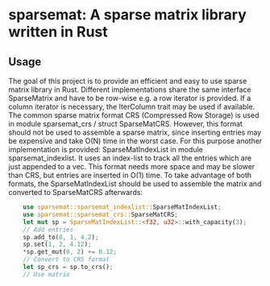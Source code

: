 # sparsemat: A sparse matrix library written in Rust

## Usage
The goal of this project is to provide an efficient and easy to use sparse matrix library in Rust.
Different implementations share the same interface SparseMatrix and have to be row-wise e.g. a row iterator is provided.
If a column iterator is necessary, the IterColumn trait may be used if available. 
The common sparse matrix format CRS (Compressed Row Storage) is used in module sparsemat_crs / struct SparseMatCRS.
However, this format should not be used to assemble a sparse matrix, since inserting entries may be expensive and take O(N) time in the worst case.
For this purpose another implementation is provided: SparseMatIndexList in module sparsemat_indexlist.
It uses an index-list to track all the entries which are just appended to a vec.
This format needs more space and may be slower than CRS, but entries are inserted in O(1) time.
To take advantage of both formats, the SparseMatIndexList should be used to assemble the matrix and converted to SparseMatCRS afterwards:

```rust
    use sparsemat::sparsemat_indexlist::SparseMatIndexList;
    use sparsemat::sparsemat_crs::SparseMatCRS;
    let mut sp = SparseMatIndexList::<f32, u32>::with_capacity(3);
    // Add entries
    sp.add_to(0, 1, 4.2);
    sp.set(1, 2, 4.12);
    *sp.get_mut(0, 2) += 0.12;
    // Convert to CRS format
    let sp_crs = sp.to_crs();
    // Use matrix
```
